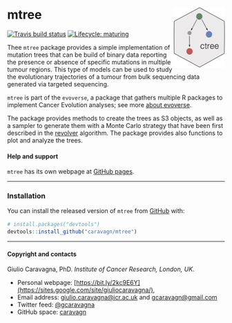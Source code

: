 
# mtree <img src='man/figures/logo.png' align="right" height="139" />

<!-- badges: start -->

[![Travis build
status](https://travis-ci.org/caravagn/mtree.svg?branch=master)](https://travis-ci.org/caravagn/mtree)
[![Lifecycle:
maturing](https://img.shields.io/badge/lifecycle-maturing-blue.svg)](https://www.tidyverse.org/lifecycle/#maturing)
<!-- badges: end -->

Thee `mtree` package provides a simple implementation of mutation trees
that can be build of binary data reporting the presence or absence of
specific mutations in multiple tumour regions. This type of models can
be used to study the evolutionary trajectories of a tumour from bulk
sequencing data generated via targeted sequencing.

`mtree` is part of the `evoverse`, a package that gathers multiple R
packages to implement Cancer Evolution analyses; see more [about
evoverse](https://caravagn.github.io/evoverse).

The package provides methods to create the trees as S3 objects, as well
as a sampler to generate them with a Monte Carlo strategy that have been
first described in the [revolver](https://caravagn.github.io/revolver)
algorithm. The package provides also functions to plot and analyze the
trees.

#### Help and support

`mtree` has its own webpage at [GitHub
pages](https://caravagn.github.io/mtree/).

-----

### Installation

You can install the released version of `mtree` from
[GitHub](https://github.com/) with:

``` r
# install.packages("devtools")
devtools::install_github("caravagn/mtree")
```

-----

#### Copyright and contacts

Giulio Caravagna, PhD. *Institute of Cancer Research, London, UK*.

  - Personal webpage:
    [https://bit.ly/2kc9E6Y](https://sites.google.com/site/giuliocaravagna/),
  - Email address: <giulio.caravagna@icr.ac.uk> and
    <gcaravagn@gmail.com>
  - Twitter feed: [@gcaravagna](https://twitter.com/gcaravagna)
  - GitHub space: [caravagn](https://github.com/caravagn)
